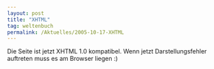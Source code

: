 ```yaml
---
layout: post
title: "XHTML"
tag: weltenbuch
permalink: /Aktuelles/2005-10-17-XHTML
---
```


<p>Die Seite ist jetzt XHTML 1.0 kompatibel. Wenn jetzt Darstellungsfehler auftreten muss es am Browser liegen :)</p>

